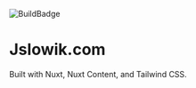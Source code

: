 ![BuildBadge](https://codebuild.us-east-1.amazonaws.com/badges?uuid=eyJlbmNyeXB0ZWREYXRhIjoiSGZRZkdlSTFpMisxcFdCK3lzcGsxa2N4K0M1UEcrK1N0ck1NZmRXNjhjVHMyMHVhaFpoVW9sb3ZZVVhGZE0zcDY2YW5LMm56M3JIOEFJODAreGVKdDkwPSIsIml2UGFyYW1ldGVyU3BlYyI6IjdVb0VaOU94Ykd3UzVMWm0iLCJtYXRlcmlhbFNldFNlcmlhbCI6MX0%3D&branch=main)

# Jslowik.com

Built with Nuxt, Nuxt Content, and Tailwind CSS.
